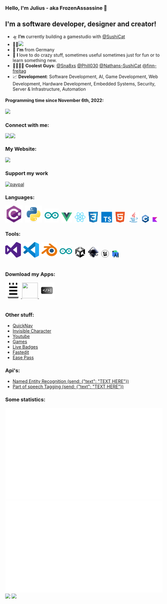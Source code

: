 ### Hello, I'm Julius - aka FrozenAssassine 👋
## I'm a software developer, designer and creator!
- 🛸 **I’m** currently building a gamestudio with <a href="https://github.com/Nathans-SushiCat">@SushiCat</a> 
- 👨‍💻<img src="https://badges.frozenassassine.de/age?suf=I'm+&pref=+years+old&bday=2006-06-10&clr=ffffff&fs=16&ff=Segoe+UI"/>
- 🚩 **I'm** from Germany
- 🧬 **I** love to do crazy stuff, sometimes useful sometimes just for fun or to learn something new.
- 👨‍👩‍👧‍👦 **Coolest Guys**: <a href="https://github.com/Sna8xs">@Sna8xs</a> <a href="https://github.com/Phill030">@Phill030</a> <a href="https://github.com/Nathans-SushiCat">@Nathans-SushiCat</a> <a href="https://github.com/finn-freitag">@finn-freitag</a>
- 📈 **Development**: Software Development, AI, Game Development, Web Development, Hardware Development, Embedded Systems, Security, Server & Infrastructure, Automation

#### Programming time since November 6th, 2022:
<a href="https://wakatime.com/@FrozenAssassine">
    <img src="https://wakatime.com/badge/user/1ce7d4e7-d3a9-45a5-bea0-e04995db707c.svg" />
</a>

### Connect with me:
<a href="https://www.instagram.com/frozenassassine/">
    <img align="left" src="https://img.shields.io/badge/Instagram-E4405F?style=flat&logo=instagram&logoColor=white">
</a>
<a href="https://stackoverflow.com/users/14772994/frozenassassine">
    <img align="left" src="https://img.shields.io/badge/Stack_Overflow-FE7A16?style=flat&logo=stack-overflow&logoColor=white">
</a>

<br >

### My Website:

<a href="https://frozenassassine.de">
<img height="50px" width="auto" src="https://media.giphy.com/media/rvUbaxVpe87qErZ6yE/giphy.gif">
</a>

<br >

### Support my work

[![paypal](https://www.paypalobjects.com/en_US/i/btn/btn_donate_LG.gif)](https://www.paypal.com/donate?business=julius@frozenassassine.de&no_recurring=0&item_name=Support+FrozenAssassines+Work&currency_code=EUR)

### Languages:

<div >
<img src="https://github.com/devicons/devicon/blob/master/icons/csharp/csharp-original.svg" title="CSharp" alt="Csharp" height="55">&nbsp;
<img src="https://github.com/devicons/devicon/blob/master/icons/python/python-original.svg" title="Python" alt="Python" height="55">&nbsp;
<img src="https://github.com/devicons/devicon/blob/master/icons/arduino/arduino-original.svg" title="Arduino" alt="Arduino" height="45">&nbsp;
<img src="https://raw.githubusercontent.com/devicons/devicon/master/icons/vuejs/vuejs-original.svg" title="Vue" alt="Vue" height="35">&nbsp;
<img src="https://raw.githubusercontent.com/devicons/devicon/master/icons/react/react-original.svg" title="React" alt="React" height="35">&nbsp;
<img src="https://github.com/devicons/devicon/blob/master/icons/css3/css3-original.svg" title="CSS" alt="CSS" height="35">&nbsp;
<img src="https://github.com/devicons/devicon/blob/master/icons/typescript/typescript-original.svg" title="Javascript" alt="Javascript" height="35">&nbsp;
<img src="https://github.com/devicons/devicon/blob/master/icons/html5/html5-original.svg" title="HTML" alt="HTML" height="35">&nbsp;
<img src="https://github.com/devicons/devicon/blob/master/icons/java/java-original.svg" title="Java" alt="Java" height="35">&nbsp;
<img src="https://github.com/devicons/devicon/blob/master/icons/cplusplus/cplusplus-original.svg" title="C++" alt="C++" height="25">&nbsp;
<img src="https://github.com/devicons/devicon/blob/master/icons/kotlin/kotlin-original.svg" title="Kotlin" alt="Kotlin" height="20">&nbsp;
</div>

### Tools:
<div>
<img src="https://github.com/devicons/devicon/blob/master/icons/visualstudio/visualstudio-plain.svg" title="Visual Studio" alt="Visual Studio" height="50">&nbsp;
<img src="https://github.com/devicons/devicon/blob/master/icons/vscode/vscode-original.svg" title="Visual Studio Code" alt="Visual Studio Code" height="50">&nbsp;
<img src="https://github.com/devicons/devicon/blob/master/icons/blender/blender-original.svg" title="Blender" alt="Blender" height="50">&nbsp;
<img src="https://github.com/devicons/devicon/blob/master/icons/arduino/arduino-original.svg" title="Arduino IDE" alt="Arduino IDE" height="40">&nbsp;
<img src="https://github.com/devicons/devicon/blob/master/icons/unity/unity-original.svg" title="Unity" alt="Unity" height="35">&nbsp;
<img src="https://github.com/devicons/devicon/blob/master/icons/inkscape/inkscape-original.svg" title="Inkscape" alt="Inkscape" height="35">&nbsp;
<img src="https://github.com/devicons/devicon/blob/master/icons/unrealengine/unrealengine-original.svg" title="Unreal Engine" alt="Unreal Engine" height="25">&nbsp;
<img src="https://github.com/devicons/devicon/blob/master/icons/androidstudio/androidstudio-original.svg" title="Android Studio" alt="Android Studio" height="25">&nbsp;
</div>

<br >

<h3>Download my Apps:</h3>
<div>
   
<a href="https://apps.microsoft.com/detail/fastedit/9NTQ53W18DPW?hl=en-us&gl=US">
   <img width="50" height="50" src="https://github.com/FrozenAssassine/Fastedit/blob/master/Fastedit/Assets/AppIcon/Icon.png?raw=true"/>
</a>
<a href="https://apps.microsoft.com/detail/ease-pass/9NQPF80923F5?ocid=pdpshare&hl=en-us&gl=us">
   <img width="50" height="50" src="https://github.com/FrozenAssassine/EasePass/blob/master/EasePass/Assets/AppIcon/Icon.png"/>
</a>
<a href="https://apps.microsoft.com/detail/fluentedit/9NWL9M9JPQ36?hl=en-us&gl=US">
   <img width="50" height="50" src="https://github.com/FrozenAssassine/FluentEdit/blob/master/FluentEdit/Assets/Square44x44Logo.scale-400.png?raw=true"/>
</a>
</div>
</br>

<h3>Other stuff:</h3>

- <a href="https://quicknav.frozenassassine.de/">QuickNav</a>
- <a href="https://frozenassassine.de/invisiblecharacter/">Invisible Character</a>
- <a href="https://youtube.com/@droneventurefpv/">Youtube</a>
- <a href="https://games.frozenassassine.de/">Games</a>
- <a href="https://badges.frozenassassine.de/">Live Badges</a>
- <a href="https://fastedit.frozenassassine.de/">Fastedit</a>
- <a href="https://easepass.frozenassassine.de/">Ease Pass</a>

<h3>Api's:</h3>

- <a href="https://frozenassassine.de/api/ner">Named Entity Recognition (send: {"text": "TEXT HERE"})</a>
- <a href="https://frozenassassine.de/api/postag">Part of speech Tagging (send: {"text": "TEXT HERE"})</a>

### Some statistics:

<div align="left">
<img src="https://github.com/FrozenAssassine/github-stats/blob/master/generated/overview.svg#gh-dark-mode-only">
<img src="https://github.com/FrozenAssassine/github-stats/blob/master/generated/languages.svg#gh-dark-mode-only">
<img src="https://github-readme-stats.vercel.app/api?username=FrozenAssassine&show_icons=true&theme=dark&border_color=gray">
<img src="https://streak-stats.demolab.com?user=FrozenAssassine&show_icons=true&theme=dark&border_color=gray">
</div>
